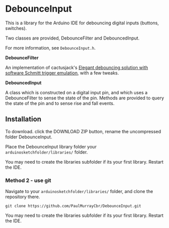 # DebounceInput
This is a library for the Arduino IDE for debouncing digital inputs (buttons, switches).

Two classes are provided, DebounceFilter and DebouncedInput.

For more information, see `DebounceInput.h`.

**DebounceFilter**

An implementation of cactusjack's [Elegant debouncing solution with software Schmitt trigger emulation](http://forum.arduino.cc/index.php?topic=125297), with a few tweaks.

**DebouncedInput**

A class which is constructed on a digital input pin, and which uses a DebounceFilter to sense the state of the pin. Methods are provided to query the state of the pin and to sense rise and fall events.

## Installation

To download. click the DOWNLOAD ZIP button, rename the uncompressed folder DebounceInput. 

Place the DebounceInput library folder your `arduinosketchfolder/libraries/` folder. 

You may need to create the libraries subfolder if its your first library. Restart the IDE.

### Method 2 - use git

Navigate to your `arduinosketchfolder/libraries/` folder, and clone the repository there.

	git clone https://github.com/PaulMurrayCbr/DebounceInput.git

You may need to create the libraries subfolder if its your first library. Restart the IDE.
